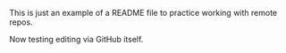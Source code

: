 This is just an example of a README file to practice working with remote repos.

Now testing editing via GitHub itself.
